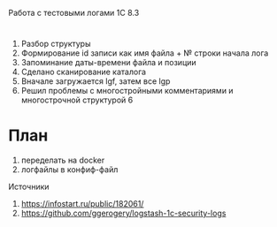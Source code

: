 Работа с тестовыми логами 1С 8.3
# 
1. Разбор структуры
2. Формирование id записи как имя файла + № строки начала лога
3. Запоминание даты-времени файла и позиции
4. Сделано сканирование каталога
5. Вначале загружается lgf, затем все lgp
6. Решил проблемы с многостройными комментариями и многострочной структурой 6

# План
1. переделать на docker
2. логфайлы в конфиф-файл

Источники
1. https://infostart.ru/public/182061/
2. https://github.com/ggerogery/logstash-1c-security-logs
